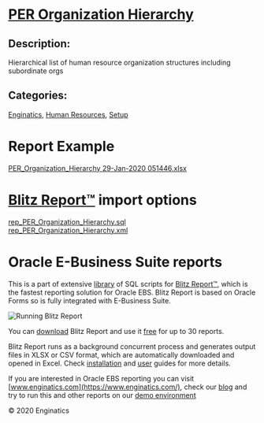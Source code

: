# [PER Organization Hierarchy](https://www.enginatics.com/reports/per-organization-hierarchy/)
## Description: 
Hierarchical list of human resource organization structures including subordinate orgs
## Categories: 
[Enginatics](https://www.enginatics.com/library/?pg=1&category[]=Enginatics), [Human Resources](https://www.enginatics.com/library/?pg=1&category[]=Human+Resources), [Setup](https://www.enginatics.com/library/?pg=1&category[]=Setup)
# Report Example
[PER_Organization_Hierarchy 29-Jan-2020 051446.xlsx](https://www.enginatics.com/example/per-organization-hierarchy/)
# [Blitz Report™](https://www.enginatics.com/blitz-report/) import options
[rep_PER_Organization_Hierarchy.sql](https://www.enginatics.com/export/per-organization-hierarchy/)\
[rep_PER_Organization_Hierarchy.xml](https://www.enginatics.com/xml/per-organization-hierarchy/)
# Oracle E-Business Suite reports

This is a part of extensive [library](https://www.enginatics.com/library/) of SQL scripts for [Blitz Report™](https://www.enginatics.com/blitz-report/), which is the fastest reporting solution for Oracle EBS. Blitz Report is based on Oracle Forms so is fully integrated with E-Business Suite. 

![Running Blitz Report](https://www.enginatics.com/wp-content/uploads/2018/01/Running-blitz-report.png) 

You can [download](https://www.enginatics.com/download/) Blitz Report and use it [free](https://www.enginatics.com/pricing/) for up to 30 reports. 

Blitz Report runs as a background concurrent process and generates output files in XLSX or CSV format, which are automatically downloaded and opened in Excel. Check [installation](https://www.enginatics.com/installation-guide/) and [user](https://www.enginatics.com/user-guide/) guides for more details.

If you are interested in Oracle EBS reporting you can visit [www.enginatics.com](https://www.enginatics.com/), check our [blog](https://www.enginatics.com/blog/) and try to run this and other reports on our [demo environment](http://demo.enginatics.com/)

© 2020 Enginatics